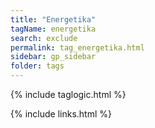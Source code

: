 ```yaml
---
title: "Energetika"
tagName: energetika
search: exclude
permalink: tag_energetika.html
sidebar: gp_sidebar
folder: tags
---
```

{% include taglogic.html %}

{% include links.html %}
